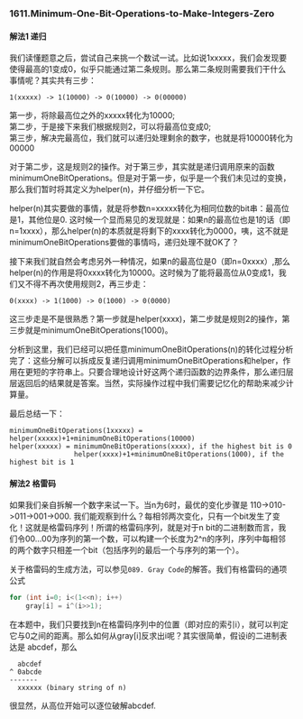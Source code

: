 ### 1611.Minimum-One-Bit-Operations-to-Make-Integers-Zero

#### 解法1 递归
我们读懂题意之后，尝试自己来挑一个数试一试。比如说1xxxxx，我们会发现要使得最高的1变成0，似乎只能通过第二条规则。那么第二条规则需要我们干什么事情呢？其实共有三步：
```
1(xxxxx) -> 1(10000) -> 0(10000) -> 0(00000)
```
第一步，将除最高位之外的xxxxx转化为10000;   
第二步，于是接下来我们根据规则2，可以将最高位变成0;   
第三步，解决完最高位，我们就可以递归处理剩余的数字，也就是将10000转化为00000

对于第二步，这是规则2的操作。对于第三步，其实就是递归调用原来的函数minimumOneBitOperations。但是对于第一步，似乎是一个我们未见过的变换，那么我们暂时将其定义为helper(n)，并仔细分析一下它。

helper(n)其实要做的事情，就是将参数n=xxxxx转化为相同位数的bit串：最高位是1，其他位是0. 这时候一个显而易见的发现就是：如果n的最高位也是1的话（即n=1xxxx），那么helper(n)的本质就是将剩下的xxxx转化为0000，咦，这不就是minimumOneBitOperations要做的事情吗，递归处理不就OK了？

接下来我们就自然会考虑另外一种情况，如果n的最高位是0（即n=0xxxx）,那么helper(n)的作用是将0xxxx转化为10000。这时候为了能将最高位从0变成1，我们又不得不再次使用规则2，再三步走：
```
0(xxxx) -> 1(1000) -> 0(1000) -> 0(0000)
```
这三步走是不是很熟悉？第一步就是helper(xxxx)，第二步就是规则2的操作，第三步就是minimumOneBitOperations(1000)。

分析到这里，我们已经可以把任意minimumOneBitOperations(n)的转化过程分析完了：这些分解可以拆成反复递归调用minimumOneBitOperations和helper，作用在更短的字符串上。只要合理地设计好这两个递归函数的边界条件，那么递归层层返回后的结果就是答案。当然，实际操作过程中我们需要记忆化的帮助来减少计算量。

最后总结一下：
```
minimumOneBitOperations(1xxxxx) = helper(xxxxx)+1+minimumOneBitOperations(10000)
helper(xxxxx) = minimumOneBitOperations(xxxx), if the highest bit is 0
                helper(xxxx)+1+minimumOneBitOperations(1000), if the highest bit is 1
```

#### 解法2 格雷码
如果我们亲自拆解一个数字来试一下。当n为6时，最优的变化步骤是 110->010->011->001->000. 我们能观察到什么？每相邻两次变化，只有一个bit发生了变化！这就是格雷码序列！所谓的格雷码序列，就是对于n bit的二进制数而言，我们令00...00为序列的第一个数，可以构建一个长度为2^n的序列，序列中每相邻的两个数字只相差一个bit（包括序列的最后一个与序列的第一个）。

关于格雷码的生成方法，可以参见```089. Gray Code```的解答。我们有格雷码的通项公式
```cpp
for (int i=0; i<(1<<n); i++)
    gray[i] = i^(i>>1);
```
在本题中，我们只要找到n在格雷码序列中的位置（即对应的索引i），就可以判定它与0之间的距离。那么如何从gray[i]反求出i呢？其实很简单，假设i的二进制表达是 abcdef，那么
```
  abcdef
^ 0abcde
-------
  xxxxxx (binary string of n)
```
很显然，从高位开始可以逐位破解abcdef.



